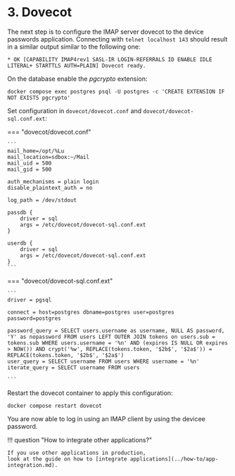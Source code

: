 # 3. Dovecot

The next step is to configure the IMAP server dovecot to the device passwords application.
Connecting with `telnet localhost 143` should result in a similar output similar to the following one:

```shell
* OK [CAPABILITY IMAP4rev1 SASL-IR LOGIN-REFERRALS ID ENABLE IDLE LITERAL+ STARTTLS AUTH=PLAIN] Dovecot ready.
```

On the database enable the *pgcrypto* extension:

```shell
docker compose exec postgres psql -U postgres -c 'CREATE EXTENSION IF NOT EXISTS pgcrypto'
```

Set configuration in `dovecot/dovecot.conf` and `dovecot/dovecot-sql.conf.ext`:

=== "dovecot/dovecot.conf"

    ```
    mail_home=/opt/%Lu
    mail_location=sdbox:~/Mail
    mail_uid = 500
    mail_gid = 500
    
    auth_mechanisms = plain login
    disable_plaintext_auth = no
    
    log_path = /dev/stdout
    
    passdb {
        driver = sql
        args = /etc/dovecot/dovecot-sql.conf.ext
    }
    
    userdb {
        driver = sql
        args = /etc/dovecot/dovecot-sql.conf.ext
    }
    ```

=== "dovecot/dovecot-sql.conf.ext"

    ```
    driver = pgsql
    
    connect = host=postgres dbname=postgres user=postgres password=postgres
    
    password_query = SELECT users.username as username, NULL AS password, 'Y' as nopassword FROM users LEFT OUTER JOIN tokens on users.sub = tokens.sub WHERE users.username = '%n' AND (expires IS NULL OR expires > NOW()) AND crypt('%w', REPLACE(tokens.token, '$2b$', '$2a$')) = REPLACE(tokens.token, '$2b$', '$2a$')
    user_query = SELECT username FROM users WHERE username = '%n'
    iterate_query = SELECT username FROM users

    ```

Restart the dovecot container to apply this configuration:

```shell
docker compose restart dovecot
```

You are now able to log in using an IMAP client by using the devicee password. 

!!! question "How to integrate other applications?"

    If you use other applications in production,
    look at the guide on how to [integrate applications](../how-to/app-integration.md).